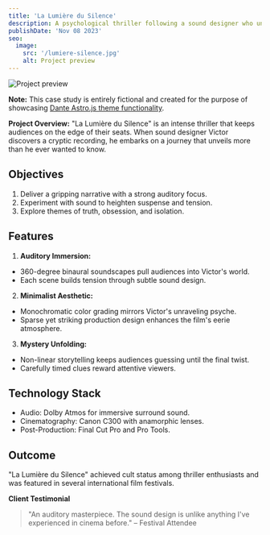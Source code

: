 ```yaml
---
title: 'La Lumière du Silence'
description: A psychological thriller following a sound designer who uncovers a sinister truth hidden within an anonymous recording.
publishDate: 'Nov 08 2023'
seo:
  image:
    src: '/lumiere-silence.jpg'
    alt: Project preview
---
```


![Project preview](/lumiere-silence.jpg)

**Note:** This case study is entirely fictional and created for the purpose of showcasing [Dante Astro.js theme functionality](https://justgoodui.com/astro-themes/dante/).

**Project Overview:**
"La Lumière du Silence" is an intense thriller that keeps audiences on the edge of their seats. When sound designer Victor discovers a cryptic recording, he embarks on a journey that unveils more than he ever wanted to know.

## Objectives

1. Deliver a gripping narrative with a strong auditory focus.
2. Experiment with sound to heighten suspense and tension.
3. Explore themes of truth, obsession, and isolation.

## Features

1. **Auditory Immersion:**

- 360-degree binaural soundscapes pull audiences into Victor's world.
- Each scene builds tension through subtle sound design.

2. **Minimalist Aesthetic:**

- Monochromatic color grading mirrors Victor's unraveling psyche.
- Sparse yet striking production design enhances the film's eerie atmosphere.

3. **Mystery Unfolding:**

- Non-linear storytelling keeps audiences guessing until the final twist.
- Carefully timed clues reward attentive viewers.

## Technology Stack

- Audio: Dolby Atmos for immersive surround sound.
- Cinematography: Canon C300 with anamorphic lenses.
- Post-Production: Final Cut Pro and Pro Tools.

## Outcome

"La Lumière du Silence" achieved cult status among thriller enthusiasts and was featured in several international film festivals.

**Client Testimonial**

> "An auditory masterpiece. The sound design is unlike anything I've experienced in cinema before." – Festival Attendee
